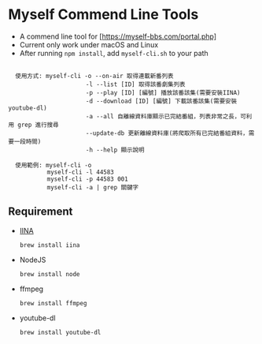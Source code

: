 # Myself Commend Line Tools

- A commend line tool for [https://myself-bbs.com/portal.php]
- Current only work under macOS and Linux
- After running `npm install`, add `myself-cli.sh` to your path

```fish

  使用方式: myself-cli -o --on-air 取得連載新番列表
                      -l --list [ID] 取得該番劇集列表
                      -p --play [ID] [編號] 播放該番該集(需要安裝IINA)
                      -d --download [ID] [編號] 下載該番該集(需要安裝youtube-dl)
                      -a --all 自離線資料庫顯示已完結番組，列表非常之長，可利用 grep 進行搜尋
                      --update-db 更新離線資料庫(將爬取所有已完結番組資料，需要一段時間)
                      -h --help 顯示說明

  使用範例: myself-cli -o
           myself-cli -l 44583
           myself-cli -p 44583 001
           myself-cli -a | grep 關鍵字

```

## Requirement

- [IINA](https://iina.io/)

  ```fish
  brew install iina
  ```

- NodeJS

  ```fish
  brew install node
  ```

- ffmpeg

  ```fish
  brew install ffmpeg
  ```

- youtube-dl

  ```fish
  brew install youtube-dl
  ```
